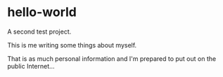 # hello-world
A second test project.

This is me writing some things about myself.

That is as much personal information and I'm prepared to put out on the public Internet...
